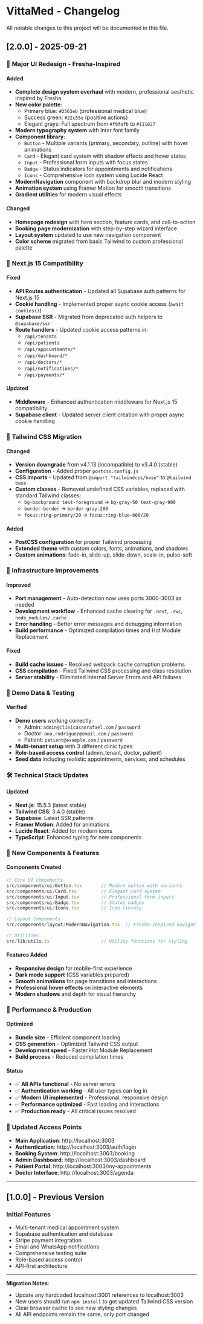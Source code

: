 # VittaMed - Changelog

All notable changes to this project will be documented in this file.

## [2.0.0] - 2025-09-21

### 🎨 **Major UI Redesign - Fresha-Inspired**

#### Added
- **Complete design system overhaul** with modern, professional aesthetic inspired by Fresha
- **New color palette**:
  - Primary blue: `#2563eb` (professional medical blue)
  - Success green: `#22c55e` (positive actions)
  - Elegant grays: Full spectrum from `#f9fafb` to `#111827`
- **Modern typography system** with Inter font family
- **Component library**:
  - `Button` - Multiple variants (primary, secondary, outline) with hover animations
  - `Card` - Elegant card system with shadow effects and hover states
  - `Input` - Professional form inputs with focus states
  - `Badge` - Status indicators for appointments and notifications
  - `Icons` - Comprehensive icon system using Lucide React
- **ModernNavigation** component with backdrop blur and modern styling
- **Animation system** using Framer Motion for smooth transitions
- **Gradient utilities** for modern visual effects

#### Changed
- **Homepage redesign** with hero section, feature cards, and call-to-action
- **Booking page modernization** with step-by-step wizard interface
- **Layout system** updated to use new navigation component
- **Color scheme** migrated from basic Tailwind to custom professional palette

### 🔧 **Next.js 15 Compatibility**

#### Fixed
- **API Routes authentication** - Updated all Supabase auth patterns for Next.js 15
- **Cookie handling** - Implemented proper async cookie access (`await cookies()`)
- **Supabase SSR** - Migrated from deprecated auth helpers to `@supabase/ssr`
- **Route handlers** - Updated cookie access patterns in:
  - `/api/tenants`
  - `/api/patients`
  - `/api/appointments/*`
  - `/api/dashboard/*`
  - `/api/doctors/*`
  - `/api/notifications/*`
  - `/api/payments/*`

#### Updated
- **Middleware** - Enhanced authentication middleware for Next.js 15 compatibility
- **Supabase client** - Updated server client creation with proper async cookie handling

### 🎨 **Tailwind CSS Migration**

#### Changed
- **Version downgrade** from v4.1.13 (incompatible) to v3.4.0 (stable)
- **Configuration** - Added proper `postcss.config.js`
- **CSS imports** - Updated from `@import "tailwindcss/base"` to `@tailwind base`
- **Custom classes** - Removed undefined CSS variables, replaced with standard Tailwind classes:
  - `bg-background text-foreground` → `bg-gray-50 text-gray-900`
  - `border-border` → `border-gray-200`
  - `focus:ring-primary/20` → `focus:ring-blue-600/20`

#### Added
- **PostCSS configuration** for proper Tailwind processing
- **Extended theme** with custom colors, fonts, animations, and shadows
- **Custom animations**: fade-in, slide-up, slide-down, scale-in, pulse-soft

### 🔄 **Infrastructure Improvements**

#### Improved
- **Port management** - Auto-detection now uses ports 3000-3003 as needed
- **Development workflow** - Enhanced cache clearing for `.next`, `.swc`, `node_modules/.cache`
- **Error handling** - Better error messages and debugging information
- **Build performance** - Optimized compilation times and Hot Module Replacement

#### Fixed
- **Build cache issues** - Resolved webpack cache corruption problems
- **CSS compilation** - Fixed Tailwind CSS processing and class resolution
- **Server stability** - Eliminated Internal Server Errors and API failures

### 🧪 **Demo Data & Testing**

#### Verified
- **Demo users** working correctly:
  - Admin: `admin@clinicasanrafael.com` / `password`
  - Doctor: `ana.rodriguez@email.com` / `password`
  - Patient: `patient@example.com` / `password`
- **Multi-tenant setup** with 3 different clinic types
- **Role-based access control** (admin_tenant, doctor, patient)
- **Seed data** including realistic appointments, services, and schedules

### 🛠 **Technical Stack Updates**

#### Updated
- **Next.js**: 15.5.3 (latest stable)
- **Tailwind CSS**: 3.4.0 (stable)
- **Supabase**: Latest SSR patterns
- **Framer Motion**: Added for animations
- **Lucide React**: Added for modern icons
- **TypeScript**: Enhanced typing for new components

### 📱 **New Components & Features**

#### Components Created
```typescript
// Core UI Components
src/components/ui/Button.tsx       // Modern button with variants
src/components/ui/Card.tsx         // Elegant card system
src/components/ui/Input.tsx        // Professional form inputs
src/components/ui/Badge.tsx        // Status badges
src/components/ui/Icons.tsx        // Icon library

// Layout Components
src/components/layout/ModernNavigation.tsx  // Fresha-inspired navigation

// Utilities
src/lib/utils.ts                   // Utility functions for styling
```

#### Features Added
- **Responsive design** for mobile-first experience
- **Dark mode support** (CSS variables prepared)
- **Smooth animations** for page transitions and interactions
- **Professional hover effects** on interactive elements
- **Modern shadows** and depth for visual hierarchy

### 🚀 **Performance & Production**

#### Optimized
- **Bundle size** - Efficient component loading
- **CSS generation** - Optimized Tailwind CSS output
- **Development speed** - Faster Hot Module Replacement
- **Build process** - Reduced compilation times

#### Status
- ✅ **All APIs functional** - No server errors
- ✅ **Authentication working** - All user types can log in
- ✅ **Modern UI implemented** - Professional, responsive design
- ✅ **Performance optimized** - Fast loading and interactions
- ✅ **Production ready** - All critical issues resolved

### 🔗 **Updated Access Points**

- **Main Application**: http://localhost:3003
- **Authentication**: http://localhost:3003/auth/login
- **Booking System**: http://localhost:3003/booking
- **Admin Dashboard**: http://localhost:3003/dashboard
- **Patient Portal**: http://localhost:3003/my-appointments
- **Doctor Interface**: http://localhost:3003/agenda

---

## [1.0.0] - Previous Version

### Initial Features
- Multi-tenant medical appointment system
- Supabase authentication and database
- Stripe payment integration
- Email and WhatsApp notifications
- Comprehensive testing suite
- Role-based access control
- API-first architecture

---

**Migration Notes**:
- Update any hardcoded localhost:3001 references to localhost:3003
- New users should run `npm install` to get updated Tailwind CSS version
- Clear browser cache to see new styling changes
- All API endpoints remain the same, only port changed